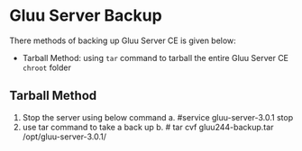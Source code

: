 # Gluu Server Backup

There methods of backing up Gluu Server CE is given below:

* Tarball Method: using `tar` command to tarball the entire 
Gluu Server CE `chroot` folder

<!-- * Scritp Method : using the provided export and 
import scripts to back up ldif of the LDAP. -->

## Tarball Method

1. Stop the server using below command
	a. #service gluu-server-3.0.1 stop
2. use tar command to take a back up
	b. # tar cvf gluu244-backup.tar /opt/gluu-server-3.0.1/
	
<!--
## Script Method

1. Login to Gluu chroot
	a. # service gluu-server-3.0.1 login
2. Fetch export script from Gluu 
	b. wget https://raw.githubusercontent.com/GluuFederation/community-edition-setup/master/static/scripts/export24.py
3. Change permission of the script
	c. # chmod +x export24.py
4. run the script
	d. # ./export24.py

The export script will generate a directory called  backup_24  which will have all the data backed up from the 
current installation. Check the log file generated in the directory for any errors.
-->
